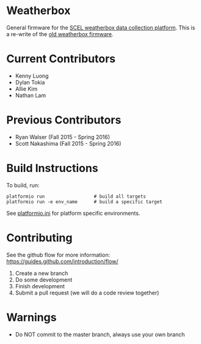 # Weatherbox

General firmware for the [SCEL weatherbox data collection platform](https://wiki.scel-hawaii.org/doku.php?id=weatherbox:start).
This is a re-write of the [old weatherbox firmware](https://github.com/scel-hawaii/weatherbox-firmware-old).

# Current Contributors

* Kenny Luong
* Dylan Tokia
* Allie Kim
* Nathan Lam

# Previous Contributors

* Ryan Walser (Fall 2015 - Spring 2016)
* Scott Nakashima (Fall 2015 - Spring 2016)

# Build Instructions

To build, run:

```
platformio run                  # build all targets
platformio run -e env_name      # build a specific target
```

See [platformio.ini](platformio.ini) for platform specific environments.

# Contributing

See the github flow for more information: https://guides.github.com/introduction/flow/

1. Create a new branch
2. Do some development
3. Finish development
4. Submit a pull request (we will do a code review together)

# Warnings

* Do NOT commit to the master branch, always use your own branch

